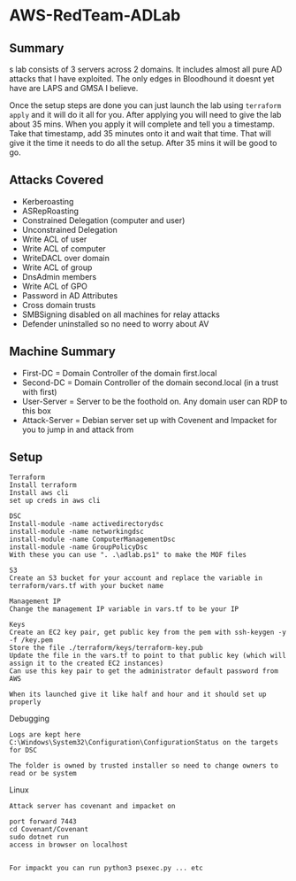 # AWS-RedTeam-ADLab

## Summary

s lab consists of 3 servers across 2 domains. It includes almost all pure AD attacks that I have exploited. The only edges in Bloodhound it doesnt yet have are LAPS and GMSA I believe. 

Once the setup steps are done you can just launch the lab using `terraform apply` and it will do it all for you. After applying you will need to give the lab about 35 mins. When you apply it will complete and tell you a timestamp. Take that timestamp, add 35 minutes onto it and wait that time. That will give it the time it needs to do all the setup. After 35 mins it will be good to go.

## Attacks Covered 

* Kerberoasting
* ASRepRoasting
* Constrained Delegation (computer and user)
* Unconstrained Delegation 
* Write ACL of user 
* Write ACL of computer
* WriteDACL over domain 
* Write ACL of group
* DnsAdmin members
* Write ACL of GPO
* Password in AD Attributes
* Cross domain trusts 
* SMBSigning disabled on all machines for relay attacks 
* Defender uninstalled so no need to worry about AV 

## Machine Summary 

* First-DC = Domain Controller of the domain first.local
* Second-DC = Domain Controller of the domain second.local (in a trust with first) 
* User-Server = Server to be the foothold on. Any domain user can RDP to this box
* Attack-Server = Debian server set up with Covenent and Impacket for you to jump in and attack from 

## Setup
```
Terraform
Install terraform
Install aws cli
set up creds in aws cli 

DSC
Install-module -name activedirectorydsc
install-module -name networkingdsc 
install-module -name ComputerManagementDsc
install-module -name GroupPolicyDsc
With these you can use ". .\adlab.ps1" to make the MOF files 

S3
Create an S3 bucket for your account and replace the variable in terraform/vars.tf with your bucket name

Management IP 
Change the management IP variable in vars.tf to be your IP

Keys
Create an EC2 key pair, get public key from the pem with ssh-keygen -y -f /key.pem
Store the file ./terraform/keys/terraform-key.pub 
Update the file in the vars.tf to point to that public key (which will assign it to the created EC2 instances)
Can use this key pair to get the administrator default password from AWS

When its launched give it like half and hour and it should set up properly 
```

Debugging 
```
Logs are kept here C:\Windows\System32\Configuration\ConfigurationStatus on the targets for DSC 

The folder is owned by trusted installer so need to change owners to read or be system
```

Linux
```
Attack server has covenant and impacket on

port forward 7443
cd Covenant/Covenant 
sudo dotnet run
access in browser on localhost


For impackt you can run python3 psexec.py ... etc 
```
